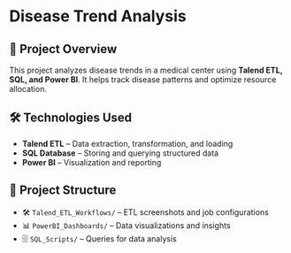 # Disease Trend Analysis

## 📌 Project Overview
This project analyzes disease trends in a medical center using **Talend ETL, SQL, and Power BI**. It helps track disease patterns and optimize resource allocation.

## 🛠️ Technologies Used
- **Talend ETL** – Data extraction, transformation, and loading  
- **SQL Database** – Storing and querying structured data  
- **Power BI** – Visualization and reporting  

## 📁 Project Structure
- 🛠️ `Talend_ETL_Workflows/` – ETL screenshots and job configurations  
- 📊 `PowerBI_Dashboards/` – Data visualizations and insights  
- 🗄️ `SQL_Scripts/` – Queries for data analysis  
